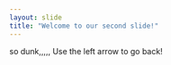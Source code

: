 ```yaml
---
layout: slide
title: "Welcome to our second slide!"
---
```

so dunk,,,,,
Use the left arrow to go back!
